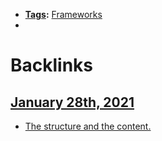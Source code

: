 - **[Tags](<Tags.md>):** [Frameworks](<Frameworks.md>)
- 

# Backlinks
## [January 28th, 2021](<January 28th, 2021.md>)
- [The structure and the content.](<The structure and the content..md>)

